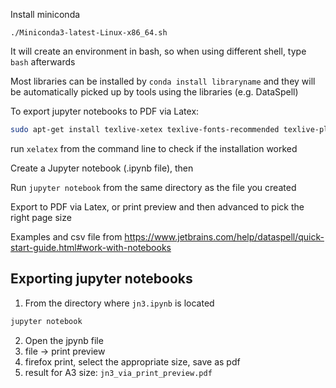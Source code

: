 Install miniconda

`./Miniconda3-latest-Linux-x86_64.sh`

It will create an environment in bash, so when using different shell, type `bash` afterwards

Most libraries can be installed by `conda install libraryname` and they will be automatically picked up
by tools using the libraries (e.g. DataSpell)

To export jupyter notebooks to PDF via Latex:

```bash
sudo apt-get install texlive-xetex texlive-fonts-recommended texlive-plain-generic
```

run `xelatex` from the command line to check if the installation worked


Create a Jupyter notebook (.ipynb file), then

Run `jupyter notebook` from the same directory as the file you created

Export to PDF via Latex, or print preview and then advanced to pick the right page size


Examples and csv file from  https://www.jetbrains.com/help/dataspell/quick-start-guide.html#work-with-notebooks

## Exporting jupyter notebooks

1. From the directory where `jn3.ipynb` is located
```bash
jupyter notebook
```

2. Open the jpynb file
3. file -> print preview
4. firefox print, select the appropriate size, save as pdf
5. result for A3 size:  `jn3_via_print_preview.pdf`

